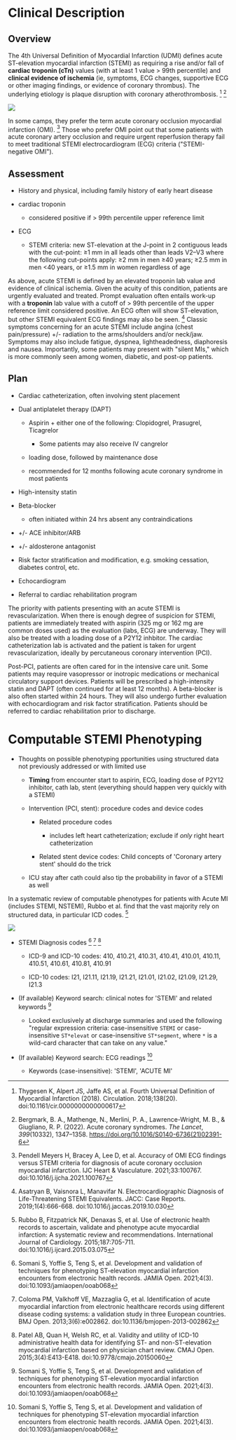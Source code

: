 # Clinical Description

## Overview

The 4th Universal Definition of Myocardial Infarction (UDMI) defines acute ST-elevation myocardial infarction (STEMI) as requiring a rise and/or fall of **cardiac troponin (cTn)** values (with at least 1 value > 99th percentile) and **clinical evidence of ischemia** (ie, symptoms, ECG changes, supportive ECG or other imaging findings, or evidence of coronary thrombus). The underlying etiology is plaque disruption with coronary atherothrombosis. [^udmi] [^lancet] 

![](https://www.ahajournals.org/cms/asset/1572f4bd-1cb9-4f37-bff5-51a7856046de/e618fig03.jpg)

In some camps, they prefer the term acute coronary occlusion myocardial infarction (OMI). [^omi] Those who prefer OMI point out that some patients with acute coronary artery occlusion and require urgent reperfusion therapy fail to meet traditional STEMI electrocardiogram (ECG) criteria ("STEMI-negative OMI").

[^omi]: Pendell Meyers H, Bracey A, Lee D, et al. Accuracy of OMI ECG findings versus STEMI criteria for diagnosis of acute coronary occlusion myocardial infarction. IJC Heart & Vasculature. 2021;33:100767. doi:10.1016/j.ijcha.2021.100767
[^lancet]: Bergmark, B. A., Mathenge, N., Merlini, P. A., Lawrence-Wright, M. B., & Giugliano, R. P. (2022). Acute coronary syndromes. _The Lancet_, _399_(10332), 1347–1358. https://doi.org/10.1016/S0140-6736(21)02391-6
[^udmi]: Thygesen K, Alpert JS, Jaffe AS, et al. Fourth Universal Definition of Myocardial Infarction (2018). Circulation. 2018;138(20). doi:10.1161/cir.0000000000000617

## Assessment

- History and physical, including family history of early heart disease

- cardiac troponin
  
  - considered positive if > 99th percentile upper reference limit

- ECG
  
  - STEMI criteria: new ST-elevation at the J-point in 2 contiguous leads with the cut-point: ≥1 mm in all leads other than leads V2–V3 where the following cut-points apply: ≥2 mm in men ≥40 years; ≥2.5 mm in men <40 years, or ≥1.5 mm in women regardless of age

As above, acute STEMI is defined by an elevated troponin lab value and evidence of clinical ischemia. Given the acuity of this condition, patients are urgently evaluated and treated. Prompt evaluation often entails work-up with a **troponin** lab value with a cutoff of > 99th percentile of the upper reference limit considered positive. An ECG often will show ST-elevation, but other STEMI equivalent ECG findings may also be seen. [^stemi-equiv] Classic symptoms concerning for an acute STEMI include angina (chest pain/pressure) +/- radiation to the arms/shoulders and/or neck/jaw. Symptoms may also include fatigue, dyspnea, lightheadedness, diaphoresis and nausea. Importantly, some patients may present with "silent MIs," which is more commonly seen among women, diabetic, and post-op patients.

[^stemi-equiv]: Asatryan B, Vaisnora L, Manavifar N. Electrocardiographic Diagnosis of Life-Threatening STEMI Equivalents. JACC: Case Reports. 2019;1(4):666-668. doi:10.1016/j.jaccas.2019.10.030

## Plan

- Cardiac catheterization, often involving stent placement

- Dual antiplatelet therapy (DAPT)
  
  - Aspirin + either one of the following: Clopidogrel, Prasugrel, Ticagrelor
    
    - Some patients may also receive IV cangrelor
  
  - loading dose, followed by maintenance dose
  
  - recommended for 12 months following acute coronary syndrome in most patients

- High-intensity statin

- Beta-blocker
  
  - often initiated within 24 hrs absent any contraindications

- +/- ACE inhibitor/ARB

- +/- aldosterone antagonist

- Risk factor stratification and modification, e.g. smoking cessation, diabetes control, etc.

- Echocardiogram

- Referral to cardiac rehabilitation program

The priority with patients presenting with an acute STEMI is revascularization. When there is enough degree of suspicion for STEMI, patients are immediately treated with aspirin (325 mg or 162 mg are common doses used) as the evaluation (labs, ECG) are underway. They will also be treated with a loading dose of a P2Y12 inhbitor. The cardiac catheterization lab is activated and the patient is taken for urgent revascularization, ideally by percutaneous coronary intervention  (PCI).

Post-PCI, patients are often cared for in the intensive care unit. Some patients may require vasopressor or inotropic medications or mechanical circulatory support devices. Patients will be prescribed a high-intensity statin and DAPT (often continued for at least 12 months). A beta-blocker is also often started within 24 hours. They will also undergo further evaluation with echocardiogram and risk factor stratification. Patients should be referred to cardiac rehabilitation prior to discharge.

# Computable STEMI Phenotyping

- Thoughts on possible phenotyping pportunities using structured data not previously addressed or with limited use
  
  - **Timing** from encounter start to aspirin, ECG, loading dose of P2Y12 inhibitor, cath lab, stent (everything should happen very quickly with a STEMI)
  
  - Intervention (PCI, stent): procedure codes and device codes
    
    - Related procedure codes
      
      - includes left heart catheterization; exclude if _only_ right heart catheterization
    
    - Related stent device codes: Child concepts of 'Coronary artery stent' should do the trick
  
  - ICU stay after cath could also tip the probability in favor of a STEMI as well

In a systematic review of computable phenotypes for patients with Acute MI (includes STEMI, NSTEMI), Rubbo et al. find that the vast majority rely on structured data, in particular ICD codes. [^rubbo]

![](https://ars.els-cdn.com/content/image/1-s2.0-S0167527315003137-gr1.jpg)

- STEMI Diagnosis codes [^somani] [^coloma] [^patel]
  
  - ICD-9 and ICD-10 codes: 410, 410.21, 410.31, 410.41, 410.01, 410.11, 410.51, 410.61, 410.81, 410.91
  
  - ICD-10 codes: I21, I21.11, I21.19, I21.21, I21.01, I21.02, I21.09, I21.29, I21.3

- (If available) Keyword search: clinical notes for 'STEMI' and related keywords [^somani]
  
  - Looked exclusively at discharge summaries and used the following "regular expression criteria: case-insensitive `STEMI` or case-insensitive `ST*elevat` or case-insensitive `ST*segment`, where `*` is a wild-card character that can take on any value."

- (If available) Keyword search: ECG readings [^somani]
  
  - Keywords (case-insensitive): 'STEMI', 'ACUTE MI'

[^rubbo]:  Rubbo B, Fitzpatrick NK, Denaxas S, et al. Use of electronic health records to ascertain, validate and phenotype acute myocardial infarction: A systematic review and recommendations. International Journal of Cardiology. 2015;187:705-711. doi:10.1016/j.ijcard.2015.03.075

[^somani]: Somani S, Yoffie S, Teng S, et al. Development and validation of techniques for phenotyping ST-elevation myocardial infarction encounters from electronic health records. JAMIA Open. 2021;4(3). doi:10.1093/jamiaopen/ooab068
[^coloma]: Coloma PM, Valkhoff VE, Mazzaglia G, et al. Identification of acute myocardial infarction from electronic healthcare records using different disease coding systems: a validation study in three European countries. BMJ Open. 2013;3(6):e002862. doi:10.1136/bmjopen-2013-002862
[^patel]: Patel AB, Quan H, Welsh RC, et al. Validity and utility of ICD-10 administrative health data for identifying ST- and non-ST-elevation myocardial infarction based on physician chart review. CMAJ Open. 2015;3(4):E413-E418. doi:10.9778/cmajo.20150060
